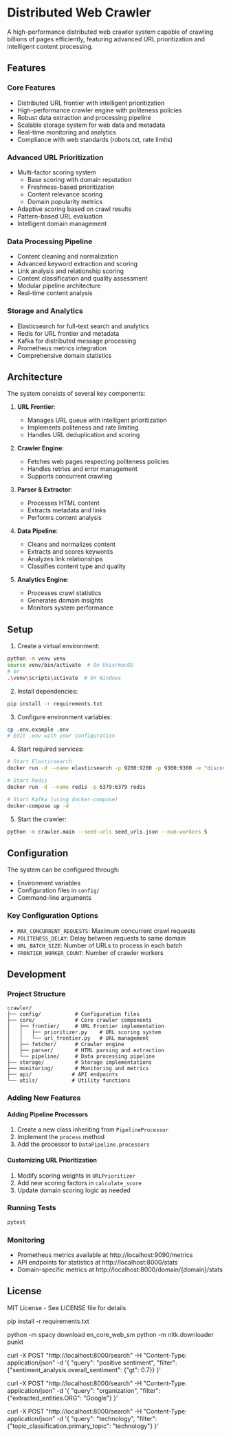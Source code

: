 # Distributed Web Crawler

A high-performance distributed web crawler system capable of crawling billions of pages efficiently, featuring advanced URL prioritization and intelligent content processing.

## Features

### Core Features
- Distributed URL frontier with intelligent prioritization
- High-performance crawler engine with politeness policies
- Robust data extraction and processing pipeline
- Scalable storage system for web data and metadata
- Real-time monitoring and analytics
- Compliance with web standards (robots.txt, rate limits)

### Advanced URL Prioritization
- Multi-factor scoring system
  * Base scoring with domain reputation
  * Freshness-based prioritization
  * Content relevance scoring
  * Domain popularity metrics
- Adaptive scoring based on crawl results
- Pattern-based URL evaluation
- Intelligent domain management

### Data Processing Pipeline
- Content cleaning and normalization
- Advanced keyword extraction and scoring
- Link analysis and relationship scoring
- Content classification and quality assessment
- Modular pipeline architecture
- Real-time content analysis

### Storage and Analytics
- Elasticsearch for full-text search and analytics
- Redis for URL frontier and metadata
- Kafka for distributed message processing
- Prometheus metrics integration
- Comprehensive domain statistics

## Architecture

The system consists of several key components:

1. **URL Frontier**: 
   - Manages URL queue with intelligent prioritization
   - Implements politeness and rate limiting
   - Handles URL deduplication and scoring

2. **Crawler Engine**: 
   - Fetches web pages respecting politeness policies
   - Handles retries and error management
   - Supports concurrent crawling

3. **Parser & Extractor**: 
   - Processes HTML content
   - Extracts metadata and links
   - Performs content analysis

4. **Data Pipeline**:
   - Cleans and normalizes content
   - Extracts and scores keywords
   - Analyzes link relationships
   - Classifies content type and quality

5. **Analytics Engine**: 
   - Processes crawl statistics
   - Generates domain insights
   - Monitors system performance

## Setup

1. Create a virtual environment:
```bash
python -m venv venv
source venv/bin/activate  # On Unix/macOS
# or
.\venv\Scripts\activate  # On Windows
```

2. Install dependencies:
```bash
pip install -r requirements.txt
```

3. Configure environment variables:
```bash
cp .env.example .env
# Edit .env with your configuration
```

4. Start required services:
```bash
# Start Elasticsearch
docker run -d --name elasticsearch -p 9200:9200 -p 9300:9300 -e "discovery.type=single-node" elasticsearch:8.11.1

# Start Redis
docker run -d --name redis -p 6379:6379 redis

# Start Kafka (using docker-compose)
docker-compose up -d
```

5. Start the crawler:
```bash
python -m crawler.main --seed-urls seed_urls.json --num-workers 5
```

## Configuration

The system can be configured through:
- Environment variables
- Configuration files in `config/`
- Command-line arguments

### Key Configuration Options
- `MAX_CONCURRENT_REQUESTS`: Maximum concurrent crawl requests
- `POLITENESS_DELAY`: Delay between requests to same domain
- `URL_BATCH_SIZE`: Number of URLs to process in each batch
- `FRONTIER_WORKER_COUNT`: Number of crawler workers

## Development

### Project Structure
```
crawler/
├── config/           # Configuration files
├── core/             # Core crawler components
│   ├── frontier/     # URL Frontier implementation
│   │   ├── prioritizer.py    # URL scoring system
│   │   └── url_frontier.py   # URL management
│   ├── fetcher/      # Crawler engine
│   ├── parser/       # HTML parsing and extraction
│   └── pipeline/     # Data processing pipeline
├── storage/          # Storage implementations
├── monitoring/       # Monitoring and metrics
├── api/             # API endpoints
└── utils/           # Utility functions
```

### Adding New Features

#### Adding Pipeline Processors
1. Create a new class inheriting from `PipelineProcessor`
2. Implement the `process` method
3. Add the processor to `DataPipeline.processors`

#### Customizing URL Prioritization
1. Modify scoring weights in `URLPrioritizer`
2. Add new scoring factors in `calculate_score`
3. Update domain scoring logic as needed

### Running Tests
```bash
pytest
```

### Monitoring
- Prometheus metrics available at http://localhost:9090/metrics
- API endpoints for statistics at http://localhost:8000/stats
- Domain-specific metrics at http://localhost:8000/domain/{domain}/stats

## License

MIT License - See LICENSE file for details 


pip install -r requirements.txt

python -m spacy download en_core_web_sm
python -m nltk.downloader punkt

curl -X POST "http://localhost:8000/search" -H "Content-Type: application/json" -d '{
  "query": "positive sentiment",
  "filter": {"sentiment_analysis.overall_sentiment": {"gt": 0.7}}
}'

curl -X POST "http://localhost:8000/search" -H "Content-Type: application/json" -d '{
  "query": "organization",
  "filter": {"extracted_entities.ORG": "Google"}
}'


curl -X POST "http://localhost:8000/search" -H "Content-Type: application/json" -d '{
  "query": "technology",
  "filter": {"topic_classification.primary_topic": "technology"}
}'